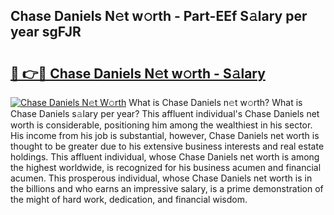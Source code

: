 ## Chase Daniels N𝚎t w𝚘rth - Part-EEf S𝚊lary per year sgFJR

# <h2><a href="http://gc3is4.nevu.top/?p=Chase+Daniels">🔗 👉🔴 Chase Daniels N𝚎t w𝚘rth - S𝚊lary</a></h2>

[![Chase Daniels N𝚎t W𝚘rth](https://i.imgur.com/Oavwk0R.jpeg)](http://gc3is4.nevu.top/?p=Chase+Daniels)
What is Chase Daniels n𝚎t w𝚘rth? What is Chase Daniels s𝚊lary per year?
This affluent individual's Chase Daniels net worth is considerable, positioning him among the wealthiest in his sector. His income from his job is substantial, however, Chase Daniels net worth is thought to be greater due to his extensive business interests and real estate holdings. This affluent individual, whose Chase Daniels net worth is among the highest worldwide, is recognized for his business acumen and financial acumen. This prosperous individual, whose Chase Daniels net worth is in the billions and who earns an impressive salary, is a prime demonstration of the might of hard work, dedication, and financial wisdom.
